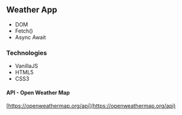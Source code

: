 ## Weather App
- DOM
- Fetch()
- Async Await


### Technologies
- VanillaJS
- HTML5
- CSS3

#### API - Open Weather Map
[https://openweathermap.org/api](https://openweathermap.org/api)